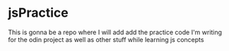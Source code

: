 # jsPractice

This is gonna be a repo where I will add add the practice code I'm writing for the odin project as well as other stuff while learning js concepts